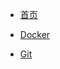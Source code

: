 * [首页](/)

* [Docker](/Docker-Study/Docker-Study.md "Docker学习笔记")

* [Git](/Git-Study/Git.md "Git学习笔记")